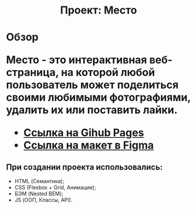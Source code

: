 <h1 align="center"> Проект: Место <h1>
Обзор

Место - это интерактивная веб-страница, на которой любой пользователь может поделиться своими любимыми фотографиями, удалить их или поставить лайки.

* [Ссылка на Gihub Pages](https://inextyp.github.io/mesto/)
* [Ссылка на макет в Figma](https://www.figma.com/file/2cn9N9jSkmxD84oJik7xL7/JavaScript.-Sprint-4?node-id=0%3A1)
## При создании проекта использовались:
- HTML (Семантика);
- CSS (Flexbox + Grid, Анимации);
- БЭМ (Nested BEM);
- JS (ООП, Классы, API).

[//]: # (// Планируется исправить:)

[//]: # (Вёрстка:)

[//]: # (    Вместо отдельных блоков для кастомизации использовать модификаторы &#40;например: popup_type_profile&#41;)

[//]: # (    Карточку вынести в отдельную БЭМ-сущность, например, card или element. Она является самостоятельным блоком, который можно переиспользовать, поэтому не нужно привязывать ее к конкретному контейнеру gallery.)

[//]: # ()
[//]: # (//Прочее:)

[//]: # (Добавить комментарии к коду, используя JSDoc;)


